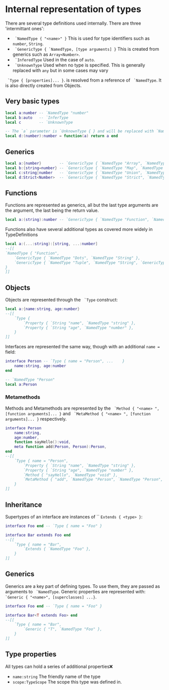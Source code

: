# Internal representation of types
There are several type definitions used internally. There are three 'intermittant ones':

- `` `NamedType { "<name>" }`` This is used for type identifiers such as `number`, `String`.
- `` `GenericType { `NamedType, [type arguments] }`` This is created from generics such as `Array<Number>`.
- `` `InferedType`` Used in the case of `auto`.
- `` `UnknownType`` Used when no type is specified. This is generally replaced with `any` but in some cases may vary

`` `Type { [properties]... }``. is resolved from a reference of `` `NamedType``. It is also directly created from Objects.

## Very basic types
```lua
local a:number -- `NamedType "number"
local b:auto   -- `InferType
local c        -- `UnknownType

-- The `a` parameter is `UnknownType { } and will be replaced with `NamedType "number"
local d:(number):number = function(a) return a end
```

## Generics
```lua
local a:{number}        -- `GenericType { `NamedType "Array", `NamedType "number" }
local b:{string=number} -- `GenericType { `NamedType "Map", `NamedType "string", `NamedType "number" }
local c:string|number   -- `GenericType { `NamedType "Union", `NamedType "string", `NamedType "number" }
local d:Strict<Number>  -- `GenericType { `NamedType "Strict", `NamedType "Number" }
```

## Functions
Functions are represented as generics, all but the last type arguments are the argument, the last being the return value.

```lua
local a:(string):number -- `GenericType { `NamedType "Function", `NamedType "string", `NamedType "number" }
```

Functions also have several additional types as covered more widely in TypeDefinitions

```lua
local a:(...:string):[string, ...:number]
--[[
`NamedType { "Function",
	`GenericType { `NamedType "Dots", `NamedType "String" },
	`GenericType { `NamedType "Tuple", `NamedType "String", `GenericType { `NamedType "Dots", `NamedType "String" } }.
}
]]
```

## Objects
Objects are represented through the `` `Type`` construct:

```lua
local a:{name:string, age:number}
--[[
	`Type {
		`Property { `String "name", `NamedType "string" },
		`Property { `String "age", `NamedType "number" },
	}
]]
```

Interfaces are represented the same way, though with an additional `name = ` field:

```lua
interface Person -- `Type { name = "Person", ...	}
	name:string, age:number
end

-- `NamedType "Person"
local a:Person
```

### Metamethods
Methods and Metamethods  are represented by the `` `Method { "<name> ", [function arguments]... }`` and `` `MetaMethod { "<name> ", [function arguments]... }`` respectively.

```lua
interface Person
	name:string,
	age:number,
	function sayHello():void,
	meta function add(Person, Person):Person,
end
--[[
	`Type { name = "Person",
		`Property { `String "name", `NamedType "string" },
		`Property { `String "age", `NamedType "number" },
		`Method { "sayHello", `NamedType "void" },
		`MetaMethod { "add", `NamedType "Person", `NamedType "Person", `NamedType "Person" },
	}
]]
```

## Inheritance
Supertypes of an interface are instances of `` `Extends { <type> }`:

```lua
interface Foo end -- `Type { name = "Foo" }

interface Bar extends Foo end
--[[
	`Type { name = "Bar",
		`Extends { `NamedType "Foo" },
	}
]]
```

## Generics
Generics are a key part of defining types. To use them, they are passed as arguments to `` `NamedType``. Generic properties are represented with: `` `Generic { "<name>", [superclasses] ...}``.

```lua
interface Foo end -- `Type { name = "Foo" }

interface Bar<T extends Foo> end
--[[
	`Type { name = "Bar",
		`Generic { "T", `NamedType "Foo" },
	}
]]
```

## Type properties
All types can hold a series of additional properties:x:
- `name:string` The friendly name of the type
- `scope:TypeScope` The scope this type was defined in.
